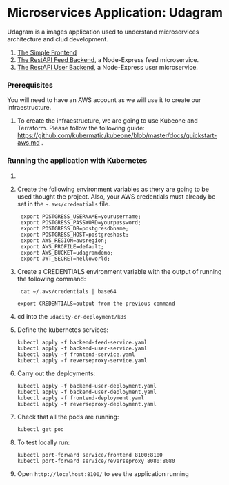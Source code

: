 # Microservices Application: Udagram

Udagram is a images application used to understand microservices architecture and clud development.

1. [The Simple Frontend](/udacity-c3-frontend)
2. [The RestAPI Feed Backend](/udacity-c3-restapi-feed), a Node-Express feed microservice.
3. [The RestAPI User Backend](/udacity-c3-restapi-user), a Node-Express user microservice.
### Prerequisites
You will need to have an AWS account as we will use it to create our infraestructure.

1. To create the infraestructure, we are going to use Kubeone and Terraform. Please follow the following guide: https://github.com/kubermatic/kubeone/blob/master/docs/quickstart-aws.md .

### Running the application with Kubernetes
1.
1. Create the following environment variables as thery are going to be used thought the project. Also, your AWS credentials must already be set in the ```~.aws/credentials``` file.
   ```
    export POSTGRESS_USERNAME=yourusername;
    export POSTGRESS_PASSWORD=yourpassword;
    export POSTGRESS_DB=postgresdbname;
    export POSTGRESS_HOST=postgreshost;
    export AWS_REGION=awsregion;
    export AWS_PROFILE=default;
    export AWS_BUCKET=udagramdemo;
    export JWT_SECRET=helloworld;
   ```

1. Create a CREDENTIALS environment variable with the output of running the following command:
   ```
    cat ~/.aws/credentials | base64
   ```
   ```
   export CREDENTIALS=output from the previous command
   ```

2. cd into the ```udacity-cr-deployment/k8s```
2. Define the kubernetes services:
   ```
   kubectl apply -f backend-feed-service.yaml
   kubectl apply -f backend-user-service.yaml
   kubectl apply -f frontend-service.yaml
   kubectl apply -f reverseproxy-service.yaml
   ```
3. Carry out the deployments:
   ```
   kubectl apply -f backend-user-deployment.yaml
   kubectl apply -f backend-user-deployment.yaml
   kubectl apply -f frontend-deployment.yaml
   kubectl apply -f reverseproxy-deployment.yaml
   ```
4. Check that all the pods are running:
   ```
   kubectl get pod
   ```
5. To test locally run:
   ```
   kubectl port-forward service/frontend 8100:8100
   kubectl port-forward service/reverseproxy 8080:8080
   ```
6. Open  ```http://localhost:8100/``` to see the application running
